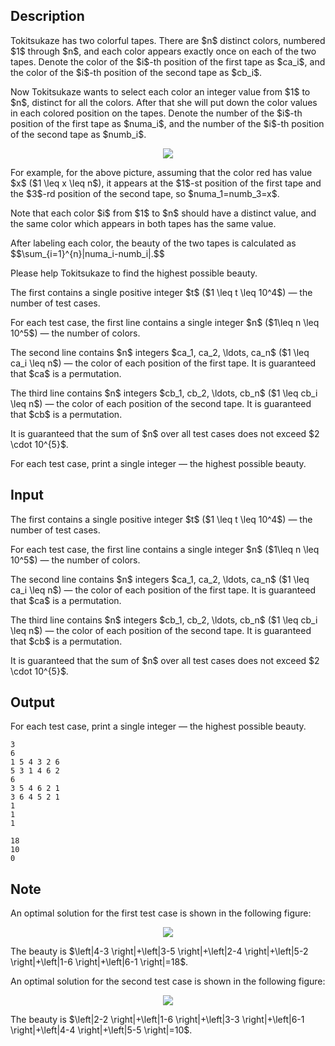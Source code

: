 ## Description

<div><p>Tokitsukaze has two colorful tapes. There are $n$ distinct colors, numbered $1$ through $n$, and each color appears exactly once on each of the two tapes. Denote the color of the $i$-th position of the first tape as $ca_i$, and the color of the $i$-th position of the second tape as $cb_i$.</p><p>Now Tokitsukaze wants to select each color an integer value from $1$ to $n$, distinct for all the colors. After that she will put down the color values in each colored position on the tapes. Denote the number of the $i$-th position of the first tape as $numa_i$, and the number of the $i$-th position of the second tape as $numb_i$.</p><center> <img class="tex-graphics" src="file://ljISG5rP.png" style="max-width: 100.0%;max-height: 100.0%;"> </center><p>For example, for the above picture, assuming that the color red has value $x$ ($1 \leq x \leq n$), it appears at the $1$-st position of the first tape and the $3$-rd position of the second tape, so $numa_1=numb_3=x$.</p><p>Note that each color $i$ from $1$ to $n$ should have a <span class="tex-font-style-bf">distinct</span> value, and the same color which appears in both tapes has the same value. </p><p>After labeling each color, the beauty of the two tapes is calculated as $$\sum_{i=1}^{n}|numa_i-numb_i|.$$</p><p>Please help Tokitsukaze to find the highest possible beauty. </p></div><div class="input-specification"><p>The first contains a single positive integer $t$ ($1 \leq t \leq 10^4$)&nbsp;— the number of test cases.</p><p>For each test case, the first line contains a single integer $n$ ($1\leq n \leq 10^5$)&nbsp;— the number of colors.</p><p>The second line contains $n$ integers $ca_1, ca_2, \ldots, ca_n$ ($1 \leq ca_i \leq n$)&nbsp;— the color of each position of the first tape. It is guaranteed that $ca$ is a permutation.</p><p>The third line contains $n$ integers $cb_1, cb_2, \ldots, cb_n$ ($1 \leq cb_i \leq n$)&nbsp;— the color of each position of the second tape. It is guaranteed that $cb$ is a permutation.</p><p>It is guaranteed that the sum of $n$ over all test cases does not exceed $2 \cdot 10^{5}$.</p></div><div class="output-specification"><p>For each test case, print a single integer&nbsp;— the highest possible beauty.</p></div>

## Input

<p>The first contains a single positive integer $t$ ($1 \leq t \leq 10^4$)&nbsp;— the number of test cases.</p><p>For each test case, the first line contains a single integer $n$ ($1\leq n \leq 10^5$)&nbsp;— the number of colors.</p><p>The second line contains $n$ integers $ca_1, ca_2, \ldots, ca_n$ ($1 \leq ca_i \leq n$)&nbsp;— the color of each position of the first tape. It is guaranteed that $ca$ is a permutation.</p><p>The third line contains $n$ integers $cb_1, cb_2, \ldots, cb_n$ ($1 \leq cb_i \leq n$)&nbsp;— the color of each position of the second tape. It is guaranteed that $cb$ is a permutation.</p><p>It is guaranteed that the sum of $n$ over all test cases does not exceed $2 \cdot 10^{5}$.</p>

## Output

<p>For each test case, print a single integer&nbsp;— the highest possible beauty.</p>





```input1|2,3,4,8,9,10
3
6
1 5 4 3 2 6
5 3 1 4 6 2
6
3 5 4 6 2 1
3 6 4 5 2 1
1
1
1
```




```output1
18
10
0
```



## Note

<p>An optimal solution for the first test case is shown in the following figure:</p><center> <img class="tex-graphics" src="file://2G2XAITn.png" style="max-width: 100.0%;max-height: 100.0%;"> </center><p>The beauty is $\left|4-3 \right|+\left|3-5 \right|+\left|2-4 \right|+\left|5-2 \right|+\left|1-6 \right|+\left|6-1 \right|=18$.</p><p>An optimal solution for the second test case is shown in the following figure:</p><center> <img class="tex-graphics" src="file://VKoJXMAt.png" style="max-width: 100.0%;max-height: 100.0%;"> </center><p>The beauty is $\left|2-2 \right|+\left|1-6 \right|+\left|3-3 \right|+\left|6-1 \right|+\left|4-4 \right|+\left|5-5 \right|=10$.</p>
